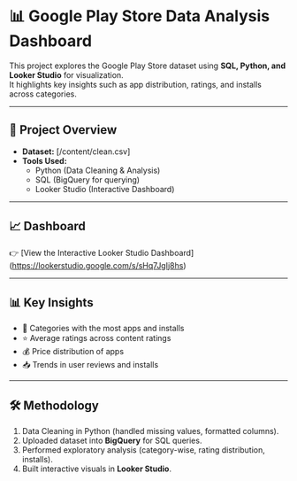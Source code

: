 # 📊 Google Play Store Data Analysis Dashboard
This project explores the Google Play Store dataset using **SQL, Python, and Looker Studio** for visualization.  
It highlights key insights such as app distribution, ratings, and installs across categories.

---

## 🔎 Project Overview
- **Dataset:** [/content/clean.csv] 
- **Tools Used:**  
  - Python (Data Cleaning & Analysis)  
  - SQL (BigQuery for querying)  
  - Looker Studio (Interactive Dashboard)  

---

## 📈 Dashboard
👉 [View the Interactive Looker Studio Dashboard] (https://lookerstudio.google.com/s/sHq7JgIj8hs)


---

## 📊 Key Insights
- 📌 Categories with the most apps and installs  
- ⭐ Average ratings across content ratings  
- 💰 Price distribution of apps  
- 📥 Trends in user reviews and installs  

---

## 🛠️ Methodology
1. Data Cleaning in Python (handled missing values, formatted columns).  
2. Uploaded dataset into **BigQuery** for SQL queries.  
3. Performed exploratory analysis (category-wise, rating distribution, installs).  
4. Built interactive visuals in **Looker Studio**. 
